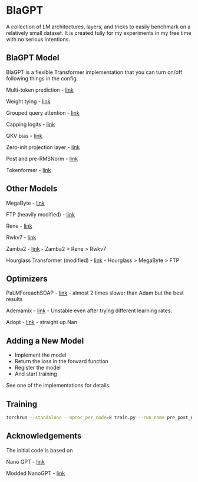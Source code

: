 # BlaGPT

A collection of LM architectures, layers, and tricks to easily benchmark on a relatively small dataset. It is created fully for my experiments in my free time with no serious intentions. 

## BlaGPT Model
BlaGPT is a flexible Transformer implementation that you can turn on/off following things in the config. 

Multi-token prediction - [link](https://arxiv.org/pdf/2404.19737)

Weight tying - [link](https://arxiv.org/abs/1608.05859v3)

Grouped query attention - [link](https://arxiv.org/pdf/2305.13245)

Capping logits - [link](https://arxiv.org/pdf/2408.00118)

QKV bias - [link](https://arxiv.org/abs/2407.10671)

Zero-init projection layer - [link](https://arxiv.org/abs/2407.10671)

Post and pre-RMSNorm - [link](https://arxiv.org/pdf/2408.00118)

Tokenformer - [link](https://github.com/Haiyang-W/TokenFormer)

## Other Models
MegaByte - [link](https://arxiv.org/abs/2305.07185)

FTP (heavily modified) - [link](https://arxiv.org/pdf/2410.18160)

Rene - [link](https://huggingface.co/cartesia-ai/Rene-v0.1-1.3b-pytorch)

Rwkv7 - [link](https://github.com/BlinkDL/RWKV-LM)

Zamba2 - [link](https://huggingface.co/Zyphra/Zamba2-2.7B) - Zamba2 > Rene > Rwkv7

Hourglass Transformer (modified) - [link](https://arxiv.org/abs/2110.13711) - Hourglass > MegaByte > FTP

## Optimizers
PaLMForeachSOAP - [link](https://github.com/ClashLuke/HeavyBall) - almost 2 times slower than Adam but the best results

Ademamix - [link](https://github.com/nanowell/AdEMAMix-Optimizer-Pytorch/blob/main/AdEMAMix.py) - Unstable even after trying different learning rates.

Adopt - [link](https://github.com/iShohei220/adopt) - straight up Nan

## Adding a New Model 

- Implement the model
- Return the loss in the forward function
- Register the model
- And start training

See one of the implementations for details. 


## Training

```bash
torchrun --standalone --nproc_per_node=8 train.py --run_name pre_post_norm --model_name blagpt
```

## Acknowledgements

The initial code is based on

Nano GPT - [link](https://github.com/karpathy/nanoGPT)

Modded NanoGPT - [link](https://github.com/KellerJordan/modded-nanogpt)
